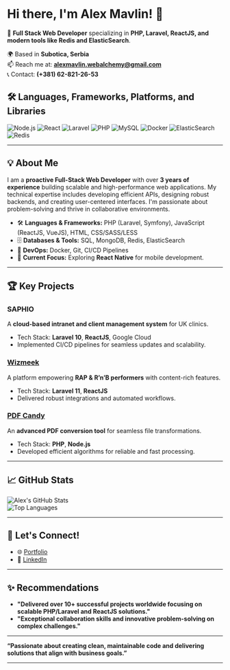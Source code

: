 # Hi there, I'm Alex Mavlin! 👋  
🚀 **Full Stack Web Developer** specializing in **PHP, Laravel, ReactJS, and modern tools like Redis and ElasticSearch**.  

🌍 Based in **Subotica, Serbia**  
📫 Reach me at: **[alexmavlin.webalchemy@gmail.com](mailto:alexmavlin.webalchemy@gmail.com)**  
📞 Contact: **(+381) 62-821-26-53**  

## 🛠️ Languages, Frameworks, Platforms, and Libraries
![Node.js](https://img.shields.io/badge/Node.js-339933?style=for-the-badge&logo=nodedotjs&logoColor=white)
![React](https://img.shields.io/badge/React-61DAFB?style=for-the-badge&logo=react&logoColor=black)
![Laravel](https://img.shields.io/badge/Laravel-FF2D20?style=for-the-badge&logo=laravel&logoColor=white)
![PHP](https://img.shields.io/badge/PHP-777BB4?style=for-the-badge&logo=php&logoColor=white)
![MySQL](https://img.shields.io/badge/MySQL-4479A1?style=for-the-badge&logo=mysql&logoColor=white)
![Docker](https://img.shields.io/badge/Docker-2496ED?style=for-the-badge&logo=docker&logoColor=white)
![ElasticSearch](https://img.shields.io/badge/ElasticSearch-005571?style=for-the-badge&logo=elasticsearch&logoColor=white)
![Redis](https://img.shields.io/badge/Redis-DC382D?style=for-the-badge&logo=redis&logoColor=white)

---

## 💡 About Me  
I am a **proactive Full-Stack Web Developer** with over **3 years of experience** building scalable and high-performance web applications. My technical expertise includes developing efficient APIs, designing robust backends, and creating user-centered interfaces. I'm passionate about problem-solving and thrive in collaborative environments.  

- 🛠 **Languages & Frameworks:** PHP (Laravel, Symfony), JavaScript (ReactJS, VueJS), HTML, CSS/SASS/LESS  
- 🗄️ **Databases & Tools:** SQL, MongoDB, Redis, ElasticSearch  
- 🐳 **DevOps:** Docker, Git, CI/CD Pipelines  
- 🌟 **Current Focus:** Exploring **React Native** for mobile development.  

---

## 🏆 Key Projects  

### **SAPHIO**  
A **cloud-based intranet and client management system** for UK clinics.  
- Tech Stack: **Laravel 10**, **ReactJS**, Google Cloud  
- Implemented CI/CD pipelines for seamless updates and scalability.   

### **[Wizmeek](https://wizmeek.com/)**  
A platform empowering **RAP & R’n’B performers** with content-rich features.  
- Tech Stack: **Laravel 11**, **ReactJS**  
- Delivered robust integrations and automated workflows.  

### **[PDF Candy](https://pdfcandy.com/)**  
An **advanced PDF conversion tool** for seamless file transformations.  
- Tech Stack: **PHP**, **Node.js**  
- Developed efficient algorithms for reliable and fast processing.  

---

## 📈 GitHub Stats  
![Alex's GitHub Stats](https://github-readme-stats.vercel.app/api?username=alexmavlin&show_icons=true&theme=radical)  
![Top Languages](https://github-readme-stats.vercel.app/api/top-langs/?username=alexmavlin&layout=compact&theme=radical)  

---

## 🌟 Let's Connect!  
- 🌐 [Portfolio](https://alexmavlin.github.io)  
- 💼 [LinkedIn](https://www.linkedin.com/in/alex-mavlin-5517a6334/)  

---

## ✨ Recommendations  
- **"Delivered over 10+ successful projects worldwide focusing on scalable PHP/Laravel and ReactJS solutions."**  
- **"Exceptional collaboration skills and innovative problem-solving on complex challenges."**

---

**“Passionate about creating clean, maintainable code and delivering solutions that align with business goals.”**  

---

